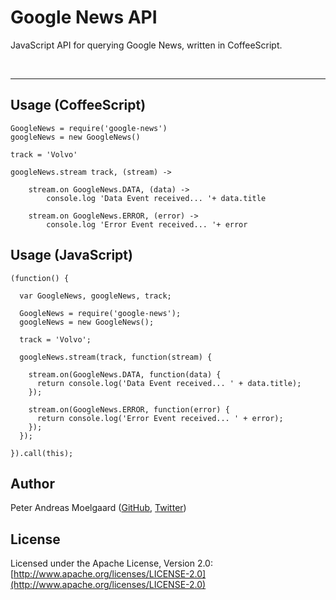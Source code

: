 # Google News API
JavaScript API for querying Google News, written in CoffeeScript.

&nbsp;

---

## Usage (CoffeeScript)

  	GoogleNews = require('google-news')
  	googleNews = new GoogleNews()
  
  	track = 'Volvo'
  	
  	googleNews.stream track, (stream) ->
  
    	stream.on GoogleNews.DATA, (data) ->
      		console.log 'Data Event received... '+ data.title
  
    	stream.on GoogleNews.ERROR, (error) ->
      		console.log 'Error Event received... '+ error


## Usage (JavaScript)

    (function() {
    
      var GoogleNews, googleNews, track;
      
      GoogleNews = require('google-news');
      googleNews = new GoogleNews();
    
      track = 'Volvo';
    
      googleNews.stream(track, function(stream) {
      
        stream.on(GoogleNews.DATA, function(data) {
          return console.log('Data Event received... ' + data.title);
        });
      
        stream.on(GoogleNews.ERROR, function(error) {
          return console.log('Error Event received... ' + error);
        });
      });
    
    }).call(this);

## Author
Peter Andreas Moelgaard ([GitHub](https://github.com/pmoelgaard), [Twitter](https://twitter.com/petermoelgaard))

## License
Licensed under the Apache License, Version 2.0: [http://www.apache.org/licenses/LICENSE-2.0](http://www.apache.org/licenses/LICENSE-2.0)